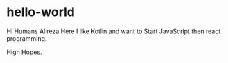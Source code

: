 # hello-world


Hi Humans Alireza Here I like Kotlin and want to Start JavaScript then react programming.

High Hopes.
